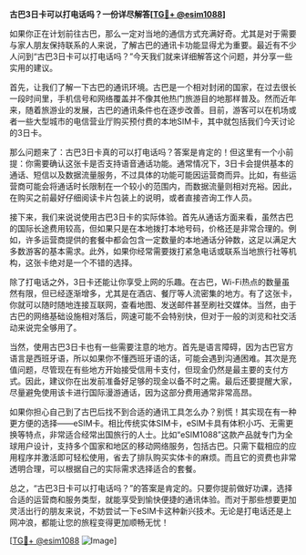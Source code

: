 **古巴3日卡可以打电话吗？一份详尽解答[[TG💪+ @esim1088](https://t.me/s/esim1088)]**

如果你正在计划前往古巴，那么一定对当地的通信方式充满好奇。尤其是对于需要与家人朋友保持联系的人来说，了解古巴的通讯卡功能显得尤为重要。最近有不少人问到“古巴3日卡可以打电话吗？”今天我们就来详细解答这个问题，并分享一些实用的建议。

首先，让我们了解一下古巴的通讯环境。古巴是一个相对封闭的国家，在过去很长一段时间里，手机信号和网络覆盖并不像其他热门旅游目的地那样普及。然而近年来，随着旅游业的发展，古巴的通讯条件也在逐步改善。目前，游客可以在机场或者一些大型城市的电信营业厅购买预付费的本地SIM卡，其中就包括我们今天讨论的3日卡。

那么问题来了：古巴3日卡真的可以打电话吗？答案是肯定的！但这里有一个小前提：你需要确认这张卡是否支持语音通话功能。通常情况下，3日卡会提供基本的通话、短信以及数据流量服务，不过具体的功能可能因运营商而异。比如，有些运营商可能会将通话时长限制在一个较小的范围内，而数据流量则相对充裕。因此，在购买之前最好仔细阅读卡片包装上的说明，或者直接咨询工作人员。

接下来，我们来说说使用古巴3日卡的实际体验。首先从通话方面来看，虽然古巴的国际长途费用较高，但如果只是在本地拨打本地号码，价格还是非常合理的。例如，许多运营商提供的套餐中都会包含一定数量的本地通话分钟数，这足以满足大多数游客的基本需求。此外，如果你经常需要拨打紧急电话或联系当地旅行社等机构，这张卡绝对是一个不错的选择。

除了打电话之外，3日卡还能让你享受上网的乐趣。在古巴，Wi-Fi热点的数量虽然有限，但已经逐渐增多，尤其是在酒店、餐厅等人流密集的地方。有了这张卡，你就可以随时随地连接互联网，查看地图、发送邮件甚至刷社交媒体。当然，由于古巴的网络基础设施相对落后，网速可能不会特别快，但对于一般的浏览和社交活动来说完全够用了。

当然，使用古巴3日卡也有一些需要注意的地方。首先是语言障碍，因为古巴官方语言是西班牙语，所以如果你不懂西班牙语的话，可能会遇到沟通困难。其次是充值问题，尽管现在有些地方开始接受信用卡支付，但现金仍然是最主要的支付方式。因此，建议你在出发前准备好足够的现金以备不时之需。最后还要提醒大家，尽量避免使用该卡进行国际漫游通话，因为这部分费用通常非常高昂。

如果你担心自己到了古巴后找不到合适的通讯工具怎么办？别慌！其实现在有一种更方便的选择——eSIM卡。相比传统实体SIM卡，eSIM卡具有体积小巧、无需更换等特点，非常适合经常出国旅行的人士。比如“eSIM1088”这款产品就专门为全球用户设计，支持多个国家和地区的移动网络服务，包括古巴。只需下载相应的应用程序并激活即可轻松使用，省去了排队购买实体卡的麻烦。而且它的资费也非常透明合理，可以根据自己的实际需求选择适合的套餐。

总之，“古巴3日卡可以打电话吗？”的答案是肯定的。只要你提前做好功课，选择合适的运营商和服务类型，就能享受到愉快便捷的通讯体验。而对于那些想要更加灵活出行的朋友来说，不妨尝试一下eSIM卡这种新兴技术。无论是打电话还是上网冲浪，都能让您的旅程变得更加顺畅无忧！

[[TG💪+ @esim1088](https://t.me/s/esim1088) ![Image](https://i.postimg.cc/4NQfJmqS/Snipaste-2025-05-13-00-14-12.png)]